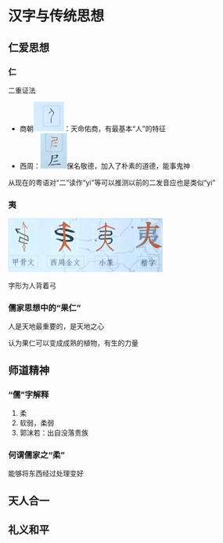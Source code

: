 # 汉字与传统思想

## 仁爱思想

### 仁

二重证法

- 商朝![仁](https://raw.githubusercontent.com/dcldyhb/Freshman-Notes-Image-Host/main/202506051807708.png)：天命佑商，有最基本“人”的特征
- 西周：![yi](https://raw.githubusercontent.com/dcldyhb/Freshman-Notes-Image-Host/main/202506051810196.png)保名敬德，加入了朴素的道德，能事鬼神

从现在的粤语对“二”读作“yi”等可以推测以前的二发音应也是类似“yi”

### 夷

![夷](https://raw.githubusercontent.com/dcldyhb/Freshman-Notes-Image-Host/main/202506051821424.png)

字形为人背着弓

### 儒家思想中的“果仁”

人是天地最重要的，是天地之心

认为果仁可以变成成熟的植物，有生的力量

## 师道精神

### “儒”字解释

1. 柔
2. 软弱，柔弱
3. 郭沫若：出自没落贵族

### 何谓儒家之“柔”

能够将东西经过处理变好

## 天人合一

## 礼义和平
